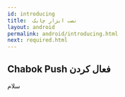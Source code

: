 ```yaml
---
id: introducing
title:  نصب ابزار چابک
layout: android
permalink: android/introducing.html
next: required.html
---
```

Chabok Push فعال کردن
-------------


سلام

